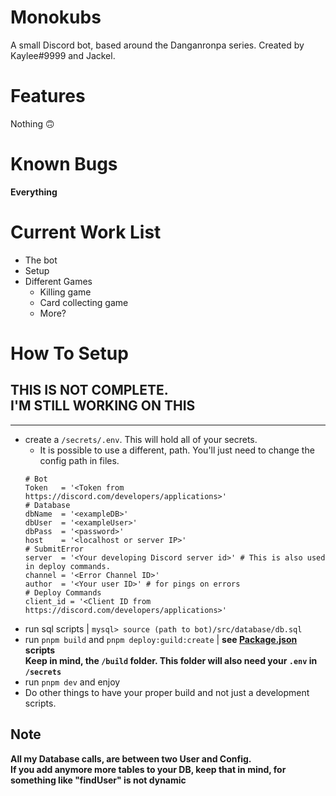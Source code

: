 # Monokubs
A small Discord bot, based around the Danganronpa series.
Created by Kaylee#9999 and Jackel.

# Features
Nothing 🙃
# Known Bugs
**Everything**
# Current Work List
- The bot
- Setup
- Different Games
	- Killing game
	- Card collecting game
	- More?
# How To Setup
**THIS IS NOT COMPLETE.**  
I'M STILL WORKING ON THIS
---

---

- create a `/secrets/.env`. This will hold all of your secrets.
	- It is possible to use a different, path. You'll just need to change the config path in files.  
	```basic
	# Bot
	Token	= '<Token from https://discord.com/developers/applications>'
	# Database
	dbName	= '<exampleDB>'
	dbUser	= '<exampleUser>'
	dbPass	= '<password>'
	host	= '<localhost or server IP>'
	# SubmitError
	server	= '<Your developing Discord server id>' # This is also used in deploy commands.
	channel	= '<Error Channel ID>'
	author	= '<Your user ID>' # for pings on errors
	# Deploy Commands
	client_id = '<Client ID from https://discord.com/developers/applications>'
	```
- run sql scripts | `mysql> source (path to bot)/src/database/db.sql`
- run `pnpm build` and `pnpm deploy:guild:create` | **see [Package.json](package.json) scripts**  
**Keep in mind, the `/build` folder. This folder will also need your `.env` in `/secrets`**
- run `pnpm dev` and enjoy
- Do other things to have your proper build and not just a development scripts.

## Note
**All my Database calls, are between two User and Config.**  
**If you add anymore more tables to your DB, keep that in mind, for something like "findUser" is not dynamic**
